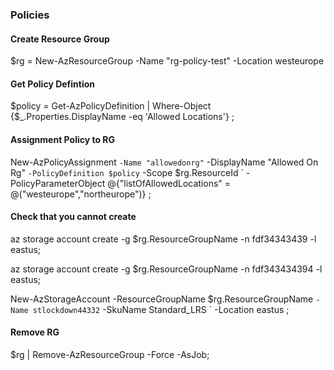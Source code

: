 ### Policies

#### Create Resource Group

$rg = New-AzResourceGroup -Name "rg-policy-test" -Location westeurope

#### Get Policy Defintion

$policy = Get-AzPolicyDefinition | 
	Where-Object {$_.Properties.DisplayName -eq 'Allowed Locations'}
;

#### Assignment Policy to RG

New-AzPolicyAssignment `
	-Name "allowedonrg" `
	-DisplayName "Allowed On Rg" `
	-PolicyDefinition $policy `
	-Scope $rg.ResourceId `
	-PolicyParameterObject @{"listOfAllowedLocations" = @("westeurope","northeurope")}
;

#### Check that you cannot create 

az storage account create -g $rg.ResourceGroupName -n fdf34343439 -l eastus;

az storage account create -g $rg.ResourceGroupName -n fdf343434394 -l eastus;

New-AzStorageAccount -ResourceGroupName $rg.ResourceGroupName `
	-Name stlockdown44332 `
	-SkuName Standard_LRS `
	-Location eastus
;


#### Remove RG

$rg | Remove-AzResourceGroup -Force -AsJob;